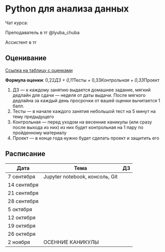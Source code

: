 # Python для анализа данных

Чат курса: 

Преподаватель в тг @lyuba_chuba

Ассистент в тг 

## Оценивание
[Ссылка на таблицу с оценками]()

**Формула оценки**: 0,22*ДЗ + 0,11*Тесты + 0,33*Контрольная + 0,33*Проект
1. ДЗ — к каждому занятию выдается домашнее задание, мягкий дедлайн для сдачи — неделя от даты выдачи. После мягкого дедлайна за каждый день просрочки от вашей оценки вычитается 1 балл.
2. Тесты — в начале каждого занятия небольшой тест на 5 минут на тему предыдущего
3. Контрольная — перед уходом на весенние каникулы (или сразу после выхода из них) из них будет контрольная на 1 пару по пройденному материалу
4. Проект — в конце года нужно будет сделать проект и защитить его

## Расписание

| Дата       | Тема                                                                                                                                                                                           | ДЗ           |
|------------|------------------------------------------------------------------------------------------------------------------------------------------------------------------------------------------------|--------------|
| 7 сентября  | Jupyter notebook, консоль, Git | |                                                                                                           
| 14 сентября  | | |
| 21 сентября | |  |
| 28 сентября | | |
| 5 октября | | |
| 12 октября | | |
| 19 октября | | |
| 26 октября |  | |
| 2 ноября | ОСЕННИЕ КАНИКУЛЫ                                                                                                                                      




